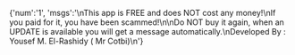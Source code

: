 {'num':'1', 'msgs':'\nThis app is FREE and does NOT cost any money!\nIf you paid for it, you have been scammed!\n\nDo NOT buy it again, when an UPDATE is available you will get a message automatically.\nDeveloped By : Yousef M. El-Rashidy ( Mr Cotbi)\n'}
